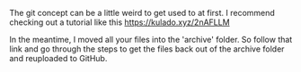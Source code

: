 The git concept can be a little weird to get used to at first. 
I recommend checking out a tutorial like this https://kulado.xyz/2nAFLLM

In the meantime, I moved all your files into the 'archive' folder.
So follow that link and go through the steps to get the files back out of the archive folder and reuploaded to GitHub.

